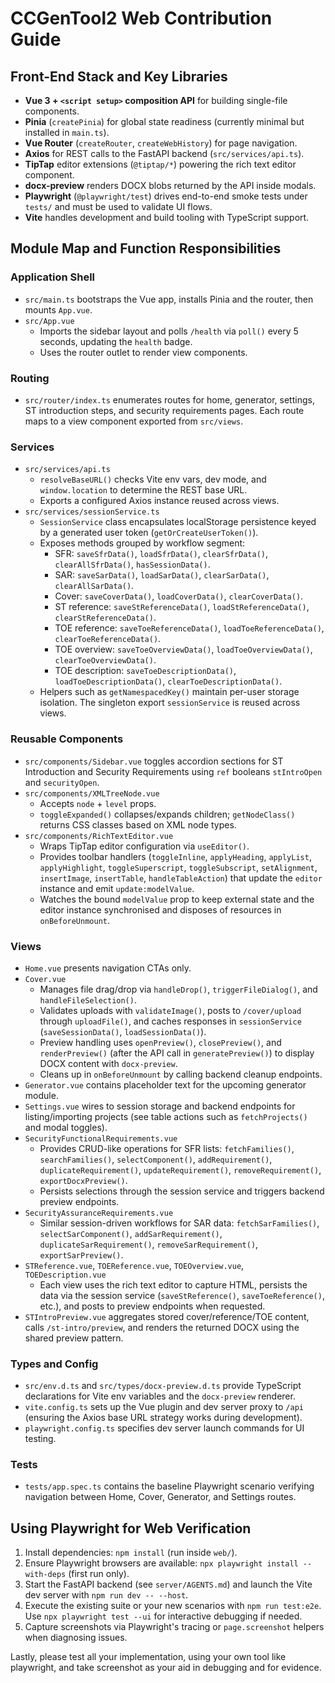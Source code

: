 # CCGenTool2 Web Contribution Guide

## Front-End Stack and Key Libraries
- **Vue 3 + `<script setup>` composition API** for building single-file components.
- **Pinia** (`createPinia`) for global state readiness (currently minimal but installed in `main.ts`).
- **Vue Router** (`createRouter`, `createWebHistory`) for page navigation.
- **Axios** for REST calls to the FastAPI backend (`src/services/api.ts`).
- **TipTap** editor extensions (`@tiptap/*`) powering the rich text editor component.
- **docx-preview** renders DOCX blobs returned by the API inside modals.
- **Playwright** (`@playwright/test`) drives end-to-end smoke tests under `tests/` and must be used to validate UI flows.
- **Vite** handles development and build tooling with TypeScript support.

## Module Map and Function Responsibilities
### Application Shell
- `src/main.ts` bootstraps the Vue app, installs Pinia and the router, then mounts `App.vue`.
- `src/App.vue`
  - Imports the sidebar layout and polls `/health` via `poll()` every 5 seconds, updating the `health` badge.
  - Uses the router outlet to render view components.

### Routing
- `src/router/index.ts` enumerates routes for home, generator, settings, ST introduction steps, and security requirements pages. Each route maps to a view component exported from `src/views`.

### Services
- `src/services/api.ts`
  - `resolveBaseURL()` checks Vite env vars, dev mode, and `window.location` to determine the REST base URL.
  - Exports a configured Axios instance reused across views.
- `src/services/sessionService.ts`
  - `SessionService` class encapsulates localStorage persistence keyed by a generated user token (`getOrCreateUserToken()`).
  - Exposes methods grouped by workflow segment:
    - SFR: `saveSfrData()`, `loadSfrData()`, `clearSfrData()`, `clearAllSfrData()`, `hasSessionData()`.
    - SAR: `saveSarData()`, `loadSarData()`, `clearSarData()`, `clearAllSarData()`.
    - Cover: `saveCoverData()`, `loadCoverData()`, `clearCoverData()`.
    - ST reference: `saveStReferenceData()`, `loadStReferenceData()`, `clearStReferenceData()`.
    - TOE reference: `saveToeReferenceData()`, `loadToeReferenceData()`, `clearToeReferenceData()`.
    - TOE overview: `saveToeOverviewData()`, `loadToeOverviewData()`, `clearToeOverviewData()`.
    - TOE description: `saveToeDescriptionData()`, `loadToeDescriptionData()`, `clearToeDescriptionData()`.
  - Helpers such as `getNamespacedKey()` maintain per-user storage isolation. The singleton export `sessionService` is reused across views.

### Reusable Components
- `src/components/Sidebar.vue` toggles accordion sections for ST Introduction and Security Requirements using `ref` booleans `stIntroOpen` and `securityOpen`.
- `src/components/XMLTreeNode.vue`
  - Accepts `node` + `level` props.
  - `toggleExpanded()` collapses/expands children; `getNodeClass()` returns CSS classes based on XML node types.
- `src/components/RichTextEditor.vue`
  - Wraps TipTap editor configuration via `useEditor()`.
  - Provides toolbar handlers (`toggleInline`, `applyHeading`, `applyList`, `applyHighlight`, `toggleSuperscript`, `toggleSubscript`, `setAlignment`, `insertImage`, `insertTable`, `handleTableAction`) that update the `editor` instance and emit `update:modelValue`.
  - Watches the bound `modelValue` prop to keep external state and the editor instance synchronised and disposes of resources in `onBeforeUnmount`.

### Views
- `Home.vue` presents navigation CTAs only.
- `Cover.vue`
  - Manages file drag/drop via `handleDrop()`, `triggerFileDialog()`, and `handleFileSelection()`.
  - Validates uploads with `validateImage()`, posts to `/cover/upload` through `uploadFile()`, and caches responses in `sessionService` (`saveSessionData()`, `loadSessionData()`).
  - Preview handling uses `openPreview()`, `closePreview()`, and `renderPreview()` (after the API call in `generatePreview()`) to display DOCX content with `docx-preview`.
  - Cleans up in `onBeforeUnmount` by calling backend cleanup endpoints.
- `Generator.vue` contains placeholder text for the upcoming generator module.
- `Settings.vue` wires to session storage and backend endpoints for listing/importing projects (see table actions such as `fetchProjects()` and modal toggles).
- `SecurityFunctionalRequirements.vue`
  - Provides CRUD-like operations for SFR lists: `fetchFamilies()`, `searchFamilies()`, `selectComponent()`, `addRequirement()`, `duplicateRequirement()`, `updateRequirement()`, `removeRequirement()`, `exportDocxPreview()`.
  - Persists selections through the session service and triggers backend preview endpoints.
- `SecurityAssuranceRequirements.vue`
  - Similar session-driven workflows for SAR data: `fetchSarFamilies()`, `selectSarComponent()`, `addSarRequirement()`, `duplicateSarRequirement()`, `removeSarRequirement()`, `exportSarPreview()`.
- `STReference.vue`, `TOEReference.vue`, `TOEOverview.vue`, `TOEDescription.vue`
  - Each view uses the rich text editor to capture HTML, persists the data via the session service (`saveStReference()`, `saveToeReference()`, etc.), and posts to preview endpoints when requested.
- `STIntroPreview.vue` aggregates stored cover/reference/TOE content, calls `/st-intro/preview`, and renders the returned DOCX using the shared preview pattern.

### Types and Config
- `src/env.d.ts` and `src/types/docx-preview.d.ts` provide TypeScript declarations for Vite env variables and the `docx-preview` renderer.
- `vite.config.ts` sets up the Vue plugin and dev server proxy to `/api` (ensuring the Axios base URL strategy works during development).
- `playwright.config.ts` specifies dev server launch commands for UI testing.

### Tests
- `tests/app.spec.ts` contains the baseline Playwright scenario verifying navigation between Home, Cover, Generator, and Settings routes.

## Using Playwright for Web Verification
1. Install dependencies: `npm install` (run inside `web/`).
2. Ensure Playwright browsers are available: `npx playwright install --with-deps` (first run only).
3. Start the FastAPI backend (see `server/AGENTS.md`) and launch the Vite dev server with `npm run dev -- --host`.
4. Execute the existing suite or your new scenarios with `npm run test:e2e`. Use `npx playwright test --ui` for interactive debugging if needed.
5. Capture screenshots via Playwright's tracing or `page.screenshot` helpers when diagnosing issues.

Lastly, please test all your implementation, using your own tool like playwright, and take screenshot as your aid in debugging and for evidence.
